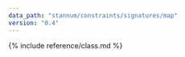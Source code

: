 ```yaml
---
data_path: "stannum/constraints/signatures/map"
version: "0.4"
---
```


{% include reference/class.md %}
